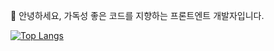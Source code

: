👋 안녕하세요, 가독성 좋은 코드를 지향하는 프론트엔트 개발자입니다.
>
>
[![Top Langs](https://github-readme-stats.vercel.app/api/top-langs/?username=kws60000&layout=compact&card_width=380)](https://github.com/anuraghazra/github-readme-stats)
